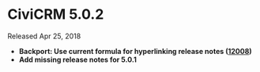 # CiviCRM 5.0.2

Released Apr 25, 2018

- **Backport: Use current formula for hyperlinking release notes ([12008](https://github.com/civicrm/civicrm-core/pull/12008))**
- **Add missing release notes for 5.0.1**
